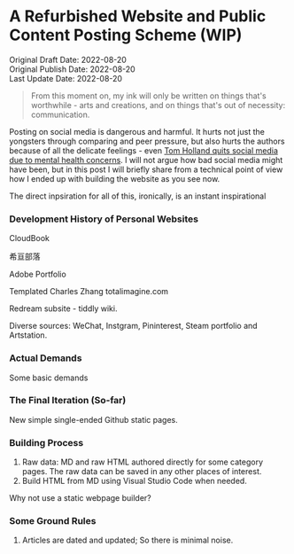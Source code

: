 # A Refurbished Website and Public Content Posting Scheme (WIP)

Original Draft Date: 2022-08-20  
Original Publish Date: 2022-08-20  
Last Update Date: 2022-08-20

> From this moment on, my ink will only be written on things that's worthwhile - arts and creations, and on things that's out of necessity: communication. 

Posting on social media is dangerous and harmful. It hurts not just the yongsters through comparing and peer pressure, but also hurts the authors because of all the delicate feelings - even [Tom Holland quits social media due to mental health concerns](https://www.cbsnews.com/news/tom-holland-social-media-mental-health-spider-man/). I will not argue how bad social media might have been, but in this post I will briefly share from a technical point of view how I ended up with building the website as you see now.

The direct inpsiration for all of this, ironically, is an instant inspirational 

### Development History of Personal Websites

CloudBook

希亘部落

Adobe Portfolio

Templated Charles Zhang totalimagine.com

Redream subsite - tiddly wiki.

Diverse sources: WeChat, Instgram, Pininterest, Steam portfolio and Artstation.

### Actual Demands

Some basic demands

### The Final Iteration (So-far)

New simple single-ended Github static pages.

### Building Process

1. Raw data: MD and raw HTML authored directly for some category pages. The raw data can be saved in any other places of interest.
2. Build HTML from MD using Visual Studio Code when needed.

Why not use a static webpage builder?

### Some Ground Rules

1. Articles are dated and updated; So there is minimal noise.